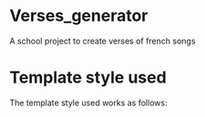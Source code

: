# Verses_generator
A school project to create verses of french songs

# Template style used
The template style used works as follows:

